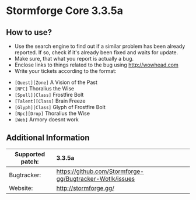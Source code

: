 Stormforge Core 3.3.5a
================================

How to use?
-------------------------
 - Use the search engine to find out if a similar problem has been already reported. If so, check if it's already been fixed and waits for update.
 - Make sure, that what you report is actually a bug.
 - Enclose links to things related to the bug using http://wowhead.com
 - Write your tickets according to the format:<br>
  * `[Quest][Zone]` A Vision of the Past<br>
  * `[NPC]` Thoralius the Wise<br>
  * `[Spell][Class]` Frostfire Bolt<br>
  * `[Talent][Class]` Brain Freeze<br>
  * `[Glyph][Class]` Glyph of Frostfire Bolt<br>
  * `[Npc][Drop]` Thoralius the Wise<br>
  * `[Web]` Armory doesnt work


Additional Information
-------------------------

| Supported patch:  | 3.3.5a                                                      |
|-------------------|:------------------------------------------------------------|
| Bugtracker:       | https://github.com/Stormforge-gg/Bugtracker-Wotlk/issues    |
| Website:          | http://stormforge.gg/                                       |

